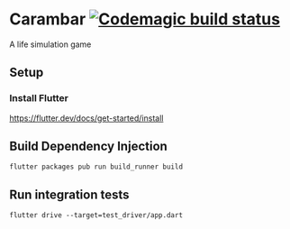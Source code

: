 # Carambar [![Codemagic build status](https://api.codemagic.io/apps/5c8453508441ea77dc8ddc6a/5c8453508441ea77dc8ddc69/status_badge.svg)](https://codemagic.io/apps/5c8453508441ea77dc8ddc6a/5c8453508441ea77dc8ddc69/latest_build)

A life simulation game

## Setup
### Install Flutter
https://flutter.dev/docs/get-started/install

## Build Dependency Injection
`flutter packages pub run build_runner build`

## Run integration tests
`flutter drive --target=test_driver/app.dart`
